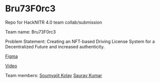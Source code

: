 # Bru73F0rc3
Repo for HackNITR 4.0 team collab/submission

Team name: Bru73F0rc3

Problem Statement: Creating an NFT-based Driving License System for a Decentralized Future and increased authenticity.

[Figma](https://www.figma.com/file/pVHQhiVDlZm8HnvQ5RvREd/HonesDLy-by-Bru73F0rc3?node-id=1%3A7&t=OJAR6VGUF7xfiN6X-1)

[Video](https://drive.google.com/file/d/14Svdv4cB5WeyihiTKfSaAlkWpZUaDmH6/view?usp=sharing)

Team members:
[Soumyajit Kolay](https://github.com/c43-sar)
[Saurav Kumar](https://github.com/ksauravhash)
